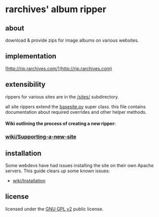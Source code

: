 rarchives' album ripper
=======================

about
-----

download & provide zips for image albums on various websites.

implementation
--------------

[http://rip.rarchives.com/](http://rip.rarchives.com)

extensibility
-------------

rippers for various sites are in the [/sites/](https://github.com/4pr0n/rip/tree/master/sites) subdirectory.

all site rippers extend the [basesite.py](https://github.com/4pr0n/rip/blob/master/sites/basesite.py) super class. this file contains documentation about required overrides and other helper methods.

#### Wiki outlining the process of creating a new ripper:

### [wiki/Supporting-a-new-site](https://github.com/4pr0n/rip/wiki/Supporting-a-new-site)

installation
------------

Some webdevs have had issues installing the site on their own Apache servers. This guide clears up some known issues:

* [wiki/Installation](https://github.com/4pr0n/rip/wiki/Installation)

license
-------

licensed under the [GNU GPL v2](http://www.gnu.org/licenses/gpl-2.0.txt) public license.
